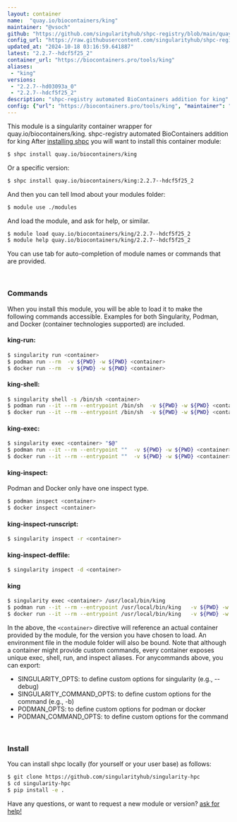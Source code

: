 ```yaml
---
layout: container
name:  "quay.io/biocontainers/king"
maintainer: "@vsoch"
github: "https://github.com/singularityhub/shpc-registry/blob/main/quay.io/biocontainers/king/container.yaml"
config_url: "https://raw.githubusercontent.com/singularityhub/shpc-registry/main/quay.io/biocontainers/king/container.yaml"
updated_at: "2024-10-18 03:16:59.641887"
latest: "2.2.7--hdcf5f25_2"
container_url: "https://biocontainers.pro/tools/king"
aliases:
 - "king"
versions:
 - "2.2.7--hd03093a_0"
 - "2.2.7--hdcf5f25_2"
description: "shpc-registry automated BioContainers addition for king"
config: {"url": "https://biocontainers.pro/tools/king", "maintainer": "@vsoch", "description": "shpc-registry automated BioContainers addition for king", "latest": {"2.2.7--hdcf5f25_2": "sha256:89bdcaa2f5f8a76989ef15bf297dd32496fb8ba91acd834428d50a36ff373090"}, "tags": {"2.2.7--hd03093a_0": "sha256:a858ae9560c407057952bc18e4b5bfd7401022dbe275f66836bbc0e9eec677fa", "2.2.7--hdcf5f25_2": "sha256:89bdcaa2f5f8a76989ef15bf297dd32496fb8ba91acd834428d50a36ff373090"}, "docker": "quay.io/biocontainers/king", "aliases": {"king": "/usr/local/bin/king"}}
---
```


This module is a singularity container wrapper for quay.io/biocontainers/king.
shpc-registry automated BioContainers addition for king
After [installing shpc](#install) you will want to install this container module:


```bash
$ shpc install quay.io/biocontainers/king
```

Or a specific version:

```bash
$ shpc install quay.io/biocontainers/king:2.2.7--hdcf5f25_2
```

And then you can tell lmod about your modules folder:

```bash
$ module use ./modules
```

And load the module, and ask for help, or similar.

```bash
$ module load quay.io/biocontainers/king/2.2.7--hdcf5f25_2
$ module help quay.io/biocontainers/king/2.2.7--hdcf5f25_2
```

You can use tab for auto-completion of module names or commands that are provided.

<br>

### Commands

When you install this module, you will be able to load it to make the following commands accessible.
Examples for both Singularity, Podman, and Docker (container technologies supported) are included.

#### king-run:

```bash
$ singularity run <container>
$ podman run --rm  -v ${PWD} -w ${PWD} <container>
$ docker run --rm  -v ${PWD} -w ${PWD} <container>
```

#### king-shell:

```bash
$ singularity shell -s /bin/sh <container>
$ podman run --it --rm --entrypoint /bin/sh  -v ${PWD} -w ${PWD} <container>
$ docker run --it --rm --entrypoint /bin/sh  -v ${PWD} -w ${PWD} <container>
```

#### king-exec:

```bash
$ singularity exec <container> "$@"
$ podman run --it --rm --entrypoint ""  -v ${PWD} -w ${PWD} <container> "$@"
$ docker run --it --rm --entrypoint ""  -v ${PWD} -w ${PWD} <container> "$@"
```

#### king-inspect:

Podman and Docker only have one inspect type.

```bash
$ podman inspect <container>
$ docker inspect <container>
```

#### king-inspect-runscript:

```bash
$ singularity inspect -r <container>
```

#### king-inspect-deffile:

```bash
$ singularity inspect -d <container>
```


#### king

```bash
$ singularity exec <container> /usr/local/bin/king
$ podman run --it --rm --entrypoint /usr/local/bin/king   -v ${PWD} -w ${PWD} <container> -c " $@"
$ docker run --it --rm --entrypoint /usr/local/bin/king   -v ${PWD} -w ${PWD} <container> -c " $@"
```



In the above, the `<container>` directive will reference an actual container provided
by the module, for the version you have chosen to load. An environment file in the
module folder will also be bound. Note that although a container
might provide custom commands, every container exposes unique exec, shell, run, and
inspect aliases. For anycommands above, you can export:

 - SINGULARITY_OPTS: to define custom options for singularity (e.g., --debug)
 - SINGULARITY_COMMAND_OPTS: to define custom options for the command (e.g., -b)
 - PODMAN_OPTS: to define custom options for podman or docker
 - PODMAN_COMMAND_OPTS: to define custom options for the command

<br>

### Install

You can install shpc locally (for yourself or your user base) as follows:

```bash
$ git clone https://github.com/singularityhub/singularity-hpc
$ cd singularity-hpc
$ pip install -e .
```

Have any questions, or want to request a new module or version? [ask for help!](https://github.com/singularityhub/singularity-hpc/issues)